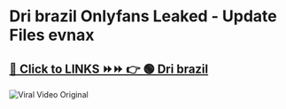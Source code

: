 
 # Dri brazil Onlyfans Leaked - Update Files evnax

## <h2><a href="https://clipsfans.com/Dri_brazil&ref=git">🔗 Click to LINKS ⏩⏩ 👉 🟢 Dri brazil </a></h2>

<a href="https://clipsfans.com/Dri_brazil&ref=git" rel="nofollow" data-target="animated-image.originalLink"><img src="https://i.ibb.co.com/xMMVF88/686577567.gif" alt="Viral Video Original" style="max-width: 100%; display: inline-block;" data-target="animated-image.originalImage"></a>

